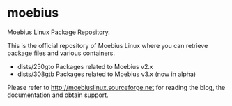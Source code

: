 moebius
=========

Moebius Linux Package Repository.

This is the official repository of Moebius Linux where you can retrieve package files and various containers.
- dists/250gto Packages related to Moebius v2.x
- dists/308gtb Packages related to Moebius v3.x (now in alpha)

Please refer to http://moebiuslinux.sourceforge.net for reading the blog, the documentation and obtain support.
